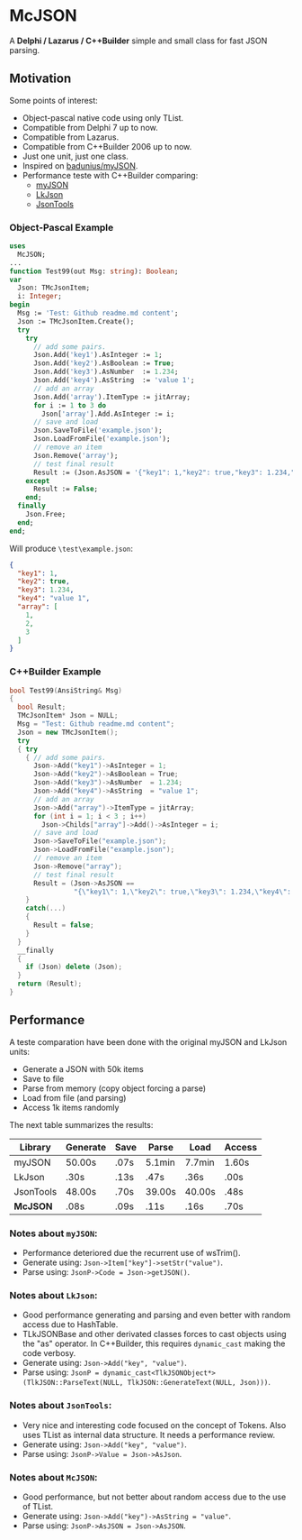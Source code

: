 # McJSON
A **Delphi / Lazarus / C++Builder** simple and small class for fast JSON parsing.

## Motivation
Some points of interest:
 * Object-pascal native code using only TList.
 * Compatible from Delphi 7 up to now.
 * Compatible from Lazarus.
 * Compatible from C++Builder 2006 up to now.
 * Just one unit, just one class.
 * Inspired on [badunius/myJSON](https://github.com/badunius/myJSON).
 * Performance teste with C++Builder comparing:
   *  [myJSON](https://github.com/badunius/myJSON) 
   *  [LkJson](https://sourceforge.net/projects/lkjson/)
   *  [JsonTools](https://github.com/sysrpl/JsonTools)

### Object-Pascal Example

```pascal
uses
  McJSON;
...  
function Test99(out Msg: string): Boolean;
var
  Json: TMcJsonItem;
  i: Integer;
begin
  Msg := 'Test: Github readme.md content';
  Json := TMcJsonItem.Create();
  try
    try
      // add some pairs.
      Json.Add('key1').AsInteger := 1;
      Json.Add('key2').AsBoolean := True;
      Json.Add('key3').AsNumber  := 1.234;
      Json.Add('key4').AsString  := 'value 1';
      // add an array
      Json.Add('array').ItemType := jitArray;
      for i := 1 to 3 do
        Json['array'].Add.AsInteger := i;
      // save and load
      Json.SaveToFile('example.json');
      Json.LoadFromFile('example.json');
      // remove an item
      Json.Remove('array');
      // test final result
      Result := (Json.AsJSON = '{"key1": 1,"key2": true,"key3": 1.234,"key4": "value 1"}');
    except
      Result := False;
    end;
  finally
    Json.Free;
  end;
end; 
```
Will produce `\test\example.json`:
```json
{
  "key1": 1,
  "key2": true,
  "key3": 1.234,
  "key4": "value 1",
  "array": [
    1,
    2,
    3
  ]
}
```

### C++Builder Example

```C++
bool Test99(AnsiString& Msg)
{
  bool Result;
  TMcJsonItem* Json = NULL;
  Msg = "Test: Github readme.md content";
  Json = new TMcJsonItem();
  try
  { try
    { // add some pairs.
      Json->Add("key1")->AsInteger = 1;
      Json->Add("key2")->AsBoolean = True;
      Json->Add("key3")->AsNumber  = 1.234;
      Json->Add("key4")->AsString  = "value 1";
      // add an array
      Json->Add("array")->ItemType = jitArray;
      for (int i = 1; i < 3 ; i++)
        Json->Childs["array"]->Add()->AsInteger = i;
      // save and load
      Json->SaveToFile("example.json");
      Json->LoadFromFile("example.json");
      // remove an item
      Json->Remove("array");
      // test final result
      Result = (Json->AsJSON ==
                "{\"key1\": 1,\"key2\": true,\"key3\": 1.234,\"key4\": \"value 1\"}");
    }
    catch(...)
    {
      Result = false;
    }
  }
  __finally
  {
    if (Json) delete (Json);
  }
  return (Result);
}
```

## Performance
A teste comparation have been done with the original myJSON and LkJson units:
* Generate a JSON with 50k items
* Save to file
* Parse from memory (copy object forcing a parse) 
* Load from file (and parsing)
* Access 1k items randomly

The next table summarizes the results:

Library    | Generate | Save | Parse  | Load   | Access |
-----------|----------|------|--------|--------|--------|
myJSON     |   50.00s | .07s | 5.1min | 7.7min |  1.60s |
LkJson     |     .30s | .13s |   .47s |   .36s |   .00s |
JsonTools  |   48.00s | .70s | 39.00s | 40.00s |   .48s |
**McJSON** |     .08s | .09s |   .11s |   .16s |   .70s |

### Notes about `myJSON`:
* Performance deteriored due the recurrent use of wsTrim().
* Generate using: `Json->Item["key"]->setStr("value")`.
* Parse using: `JsonP->Code = Json->getJSON()`.

### Notes about `LkJson`:
* Good performance generating and parsing and even better with random access due to HashTable.
* TLkJSONBase and other derivated classes forces to cast objects using the "as" operator. In C++Builder, this requires `dynamic_cast` making the code verbosy.
* Generate using: `Json->Add("key", "value")`.
* Parse using: `JsonP = dynamic_cast<TlkJSONObject*>(TlkJSON::ParseText(NULL, TlkJSON::GenerateText(NULL, Json)))`.

### Notes about `JsonTools`:
* Very nice and interesting code focused on the concept of Tokens. Also uses TList as internal data structure. It needs a performance review.
* Generate using: `Json->Add("key", "value")`.
* Parse using: `JsonP->Value = Json->AsJson`.

### Notes about `McJSON`:
* Good performance, but not better about random access due to the use of TList.
* Generate using: `Json->Add("key")->AsString = "value"`.
* Parse using: `JsonP->AsJSON = Json->AsJSON`.
